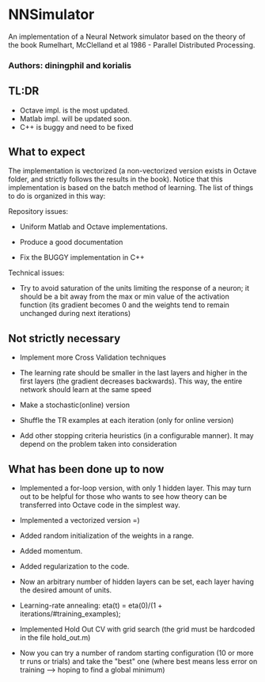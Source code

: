 # NNSimulator
An implementation of a Neural Network simulator based on the theory of the book Rumelhart, McClelland et al 1986 - Parallel Distributed Processing. 
### Authors: diningphil and korialis

## TL:DR
- Octave impl. is the most updated.
- Matlab impl. will be updated soon.
- C++ is buggy and need to be fixed

## What to expect
The implementation is vectorized (a non-vectorized version exists in Octave folder, and strictly follows the results in the book).
Notice that this implementation is based on the batch method of learning.
The list of things to do is organized in this way:

Repository issues:

- Uniform Matlab and Octave implementations.

- Produce a good documentation

- Fix the BUGGY implementation in C++

Technical issues:
- Try to avoid saturation of the units limiting the response of a neuron; it should be a bit away from the max or min value of the activation function (its gradient becomes 0 and the weights tend to remain unchanged during next iterations)

## Not strictly necessary

- Implement more Cross Validation techniques

- The learning rate should be smaller in the last layers and higher in the first layers (the gradient decreases backwards). This way, the entire network should learn at the same speed

- Make a stochastic(online) version

- Shuffle the TR examples at each iteration (only for online version)

- Add other stopping criteria heuristics (in a configurable manner). It may depend on the problem taken into consideration

## What has been done up to now

- Implemented a for-loop version, with only 1 hidden layer. This may turn out to be helpful for those who wants to see how theory can be transferred into Octave code in the simplest way.

- Implemented a vectorized version =)

- Added random initialization of the weights in a range.

- Added momentum.

- Added regularization to the code.

- Now an arbitrary number of hidden layers can be set, each layer having the desired amount of units.

- Learning-rate annealing: eta(t) = eta(0)/(1 + iterations/#training_examples);

- Implemented Hold Out CV with grid search (the grid must be hardcoded in the file hold_out.m)

- Now you can try a number of random starting configuration (10 or more tr runs or trials) and take the "best" one (where best means less error on training --> hoping to find a global minimum)
